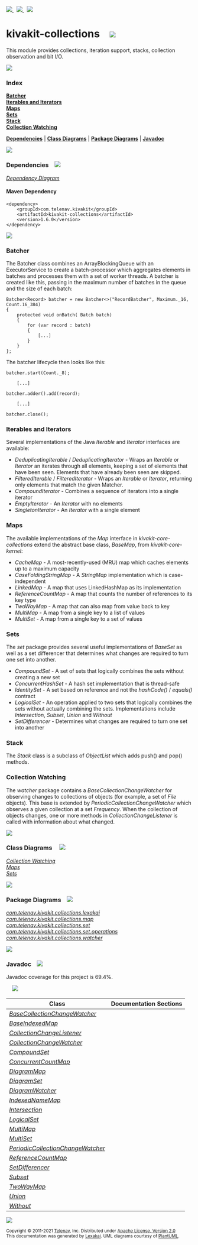 [//]: # (start-user-text)

<a href="https://www.kivakit.org">
<img src="https://telenav.github.io/telenav-assets/images/icons/web-32.png" srcset="https://telenav.github.io/telenav-assets/images/icons/web-32-2x.png 2x"/>
</a>
&nbsp;
<a href="https://twitter.com/openkivakit">
<img src="https://telenav.github.io/telenav-assets/images/logos/twitter/twitter-32.png" srcset="https://telenav.github.io/telenav-assets/images/logos/twitter/twitter-32-2x.png 2x"/>
</a>
&nbsp;
<a href="https://kivakit.zulipchat.com">
<img src="https://telenav.github.io/telenav-assets/images/logos/zulip/zulip-32.png" srcset="https://telenav.github.io/telenav-assets/images/logos/zulip/zulip-32-2x.png 2x"/>
</a>

[//]: # (end-user-text)

# kivakit-collections &nbsp;&nbsp; <img src="https://telenav.github.io/telenav-assets/images/icons//set-32.png" srcset="https://telenav.github.io/telenav-assets/images/icons//set-32-2x.png 2x"/>

This module provides collections, iteration support, stacks, collection observation and bit I/O.

<img src="https://telenav.github.io/telenav-assets/images/icons/horizontal-line-512.png" srcset="https://telenav.github.io/telenav-assets/images/separators/horizontal-line-512-2x.png 2x"/>

### Index

[**Batcher**](#batcher)  
[**Iterables and Iterators**](#iterables-and-iterators)  
[**Maps**](#maps)  
[**Sets**](#sets)  
[**Stack**](#stack)  
[**Collection Watching**](#collection-watching)  

[**Dependencies**](#dependencies) | [**Class Diagrams**](#class-diagrams) | [**Package Diagrams**](#package-diagrams) | [**Javadoc**](#javadoc)

<img src="https://telenav.github.io/telenav-assets/images/icons/horizontal-line-512.png" srcset="https://telenav.github.io/telenav-assets/images/separators/horizontal-line-512-2x.png 2x"/>

### Dependencies <a name="dependencies"></a> &nbsp;&nbsp; <img src="https://telenav.github.io/telenav-assets/images/icons/dependencies-32.png" srcset="https://telenav.github.io/telenav-assets/images/icons/dependencies-32-2x.png 2x"/>

[*Dependency Diagram*](https://www.kivakit.org/1.6.0/lexakai/kivakit/kivakit-collections/documentation/diagrams/dependencies.svg)

#### Maven Dependency

    <dependency>
        <groupId>com.telenav.kivakit</groupId>
        <artifactId>kivakit-collections</artifactId>
        <version>1.6.0</version>
    </dependency>

<img src="https://telenav.github.io/telenav-assets/images/icons/horizontal-line-128.png" srcset="https://telenav.github.io/telenav-assets/images/separators/horizontal-line-128-2x.png 2x"/>

[//]: # (start-user-text)

### Batcher <a name = "batcher"></a>

The Batcher class combines an ArrayBlockingQueue with an ExecutorService to create a batch-processor which
aggregates elements in batches and processes them with a set of worker threads. A batcher is created like this, passing in the maximum
number of batches in the queue and the size of each batch:

    Batcher<Record> batcher = new Batcher<>("RecordBatcher", Maximum._16, Count.16_384)
    {
        protected void onBatch( Batch batch)
        {
            for (var record : batch)
            {
                [...]
            }
        }
    };

The batcher lifecycle then looks like this:

    batcher.start(Count._8);

        [...]

    batcher.adder().add(record);

        [...]

    batcher.close();

### Iterables and Iterators <a name = "iterables-and-iterators"></a>

Several implementations of the Java *Iterable* and *Iterator* interfaces are available:

- *DeduplicatingIterable* / *DeduplicatingIterator* - Wraps an *Iterable* or *Iterator* an iterates through
  all elements, keeping a set of elements that have been seen. Elements that have already been seen
  are skipped.
- *FilteredIterable* / *FilteredIterator* - Wraps an *Iterable* or *Iterator*, returning only elements that
  match the given Matcher.
- *CompoundIterator* - Combines a sequence of iterators into a single iterator
- *EmptyIterator* - An *Iterator* with no elements
- *SingletonIterator* - An *Iterator* with a single element

### Maps <a name = "maps"></a>

The available implementations of the *Map* interface in *kivakit-core-collections* extend the abstract base class,
*BaseMap*, from *kivakit-core-kernel*:

- *CacheMap* - A most-recently-used (MRU) map which caches elements up to a maximum capacity
- *CaseFoldingStringMap* - A *StringMap* implementation which is case-independent
- *LinkedMap* - A map that uses LinkedHashMap as its implementation
- *ReferenceCountMap* - A map that counts the number of references to its key type
- *TwoWayMap* - A map that can also map from value back to key
- *MultiMap* - A map from a single key to a list of values
- *MultiSet* - A map from a single key to a set of values

### Sets <a name = "sets"></a>

The *set* package provides several useful implementations of *BaseSet* as well as a set differencer that
determines what changes are required to turn one set into another.

- *CompoundSet* - A set of sets that logically combines the sets without creating a new set
- *ConcurrentHashSet* - A hash set implementation that is thread-safe
- *IdentitySet* - A set based on reference and not the *hashCode()* / *equals()* contract
- *LogicalSet* - An operation applied to two sets that logically combines the sets without actually
  combining the sets. Implementations include *Intersection*, *Subset*, *Union* and *Without*
- *SetDifferencer* - Determines what changes are required to turn one set into another

### Stack <a name = "stack"></a>

The *Stack* class is a subclass of *ObjectList* which adds push() and pop() methods.

### Collection Watching <a name = "collection-watching"></a>

The *watcher* package contains a *BaseCollectionChangeWatcher* for observing changes to collections of
objects (for example, a set of *File* objects). This base is extended by *PeriodicCollectionChangeWatcher*
which observes a given collection at a set *Frequency*. When the collection of objects changes, one or
more methods in *CollectionChangeListener* is called with information about what changed.

[//]: # (end-user-text)

<img src="https://telenav.github.io/telenav-assets/images/icons/horizontal-line-128.png" srcset="https://telenav.github.io/telenav-assets/images/separators/horizontal-line-128-2x.png 2x"/>

### Class Diagrams <a name="class-diagrams"></a> &nbsp; &nbsp; <img src="https://telenav.github.io/telenav-assets/images/icons/diagram-40.png" srcset="https://telenav.github.io/telenav-assets/images/icons/diagram-40-2x.png 2x"/>

[*Collection Watching*](https://www.kivakit.org/1.6.0/lexakai/kivakit/kivakit-collections/documentation/diagrams/diagram-watcher.svg)  
[*Maps*](https://www.kivakit.org/1.6.0/lexakai/kivakit/kivakit-collections/documentation/diagrams/diagram-map.svg)  
[*Sets*](https://www.kivakit.org/1.6.0/lexakai/kivakit/kivakit-collections/documentation/diagrams/diagram-set.svg)

<img src="https://telenav.github.io/telenav-assets/images/icons/horizontal-line-128.png" srcset="https://telenav.github.io/telenav-assets/images/separators/horizontal-line-128-2x.png 2x"/>

### Package Diagrams <a name="package-diagrams"></a> &nbsp;&nbsp; <img src="https://telenav.github.io/telenav-assets/images/icons/box-32.png" srcset="https://telenav.github.io/telenav-assets/images/icons/box-32-2x.png 2x"/>

[*com.telenav.kivakit.collections.lexakai*](https://www.kivakit.org/1.6.0/lexakai/kivakit/kivakit-collections/documentation/diagrams/com.telenav.kivakit.collections.lexakai.svg)  
[*com.telenav.kivakit.collections.map*](https://www.kivakit.org/1.6.0/lexakai/kivakit/kivakit-collections/documentation/diagrams/com.telenav.kivakit.collections.map.svg)  
[*com.telenav.kivakit.collections.set*](https://www.kivakit.org/1.6.0/lexakai/kivakit/kivakit-collections/documentation/diagrams/com.telenav.kivakit.collections.set.svg)  
[*com.telenav.kivakit.collections.set.operations*](https://www.kivakit.org/1.6.0/lexakai/kivakit/kivakit-collections/documentation/diagrams/com.telenav.kivakit.collections.set.operations.svg)  
[*com.telenav.kivakit.collections.watcher*](https://www.kivakit.org/1.6.0/lexakai/kivakit/kivakit-collections/documentation/diagrams/com.telenav.kivakit.collections.watcher.svg)

<img src="https://telenav.github.io/telenav-assets/images/icons/horizontal-line-128.png" srcset="https://telenav.github.io/telenav-assets/images/separators/horizontal-line-128-2x.png 2x"/>

### Javadoc <a name="javadoc"></a> &nbsp;&nbsp; <img src="https://telenav.github.io/telenav-assets/images/icons/books-24.png" srcset="https://telenav.github.io/telenav-assets/images/icons/books-24-2x.png 2x"/>

Javadoc coverage for this project is 69.4%.  
  
&nbsp; &nbsp; <img src="https://telenav.github.io/telenav-assets/meter-70-96.png" srcset="https://telenav.github.io/telenav-assets/meter-70-96-2x.png 2x"/>




| Class | Documentation Sections |
|---|---|
| [*BaseCollectionChangeWatcher*](https://www.kivakit.org/1.6.0/javadoc/kivakit/kivakit.collections////////////////////////////////////////////////////////////////////.html) |  |  
| [*BaseIndexedMap*](https://www.kivakit.org/1.6.0/javadoc/kivakit/kivakit.collections///////////////////////////////////////////////////.html) |  |  
| [*CollectionChangeListener*](https://www.kivakit.org/1.6.0/javadoc/kivakit/kivakit.collections/////////////////////////////////////////////////////////////////.html) |  |  
| [*CollectionChangeWatcher*](https://www.kivakit.org/1.6.0/javadoc/kivakit/kivakit.collections////////////////////////////////////////////////////////////////.html) |  |  
| [*CompoundSet*](https://www.kivakit.org/1.6.0/javadoc/kivakit/kivakit.collections////////////////////////////////////////////////.html) |  |  
| [*ConcurrentCountMap*](https://www.kivakit.org/1.6.0/javadoc/kivakit/kivakit.collections///////////////////////////////////////////////////////.html) |  |  
| [*DiagramMap*](https://www.kivakit.org/1.6.0/javadoc/kivakit/kivakit.collections///////////////////////////////////////////////////.html) |  |  
| [*DiagramSet*](https://www.kivakit.org/1.6.0/javadoc/kivakit/kivakit.collections///////////////////////////////////////////////////.html) |  |  
| [*DiagramWatcher*](https://www.kivakit.org/1.6.0/javadoc/kivakit/kivakit.collections///////////////////////////////////////////////////////.html) |  |  
| [*IndexedNameMap*](https://www.kivakit.org/1.6.0/javadoc/kivakit/kivakit.collections///////////////////////////////////////////////////.html) |  |  
| [*Intersection*](https://www.kivakit.org/1.6.0/javadoc/kivakit/kivakit.collections////////////////////////////////////////////////////////////.html) |  |  
| [*LogicalSet*](https://www.kivakit.org/1.6.0/javadoc/kivakit/kivakit.collections///////////////////////////////////////////////.html) |  |  
| [*MultiMap*](https://www.kivakit.org/1.6.0/javadoc/kivakit/kivakit.collections/////////////////////////////////////////////.html) |  |  
| [*MultiSet*](https://www.kivakit.org/1.6.0/javadoc/kivakit/kivakit.collections/////////////////////////////////////////////.html) |  |  
| [*PeriodicCollectionChangeWatcher*](https://www.kivakit.org/1.6.0/javadoc/kivakit/kivakit.collections////////////////////////////////////////////////////////////////////////.html) |  |  
| [*ReferenceCountMap*](https://www.kivakit.org/1.6.0/javadoc/kivakit/kivakit.collections//////////////////////////////////////////////////////.html) |  |  
| [*SetDifferencer*](https://www.kivakit.org/1.6.0/javadoc/kivakit/kivakit.collections///////////////////////////////////////////////////.html) |  |  
| [*Subset*](https://www.kivakit.org/1.6.0/javadoc/kivakit/kivakit.collections//////////////////////////////////////////////////////.html) |  |  
| [*TwoWayMap*](https://www.kivakit.org/1.6.0/javadoc/kivakit/kivakit.collections//////////////////////////////////////////////.html) |  |  
| [*Union*](https://www.kivakit.org/1.6.0/javadoc/kivakit/kivakit.collections/////////////////////////////////////////////////////.html) |  |  
| [*Without*](https://www.kivakit.org/1.6.0/javadoc/kivakit/kivakit.collections///////////////////////////////////////////////////////.html) |  |  

[//]: # (start-user-text)



[//]: # (end-user-text)

<img src="https://telenav.github.io/telenav-assets/images/icons/horizontal-line-512.png" srcset="https://telenav.github.io/telenav-assets/images/separators/horizontal-line-512-2x.png 2x"/>

<sub>Copyright &#169; 2011-2021 [Telenav](https://telenav.com), Inc. Distributed under [Apache License, Version 2.0](LICENSE)</sub>  
<sub>This documentation was generated by [Lexakai](https://lexakai.org). UML diagrams courtesy of [PlantUML](https://plantuml.com).</sub>
